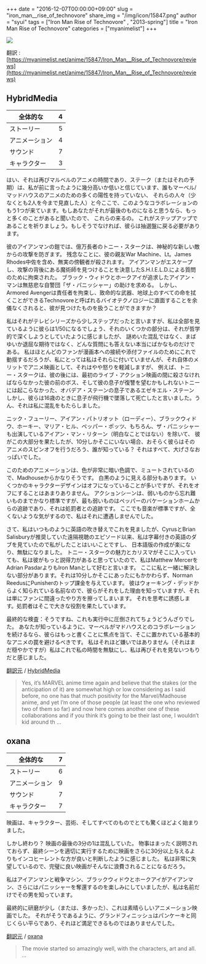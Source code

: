 +++
date = "2016-12-07T00:00:00+09:00"
slug = "iron_man__rise_of_technovore"
share_img = "/img/icon/15847.png"
author = "syui"
tags = ["Iron Man Rise of Technovore" , "2013-spring"]
title = "Iron Man Rise of Technovore"
categories = ["myanimelist"]
+++

![](https://myanimelist.cdn-dena.com/images/anime/6/43035.jpg)


<!--more-->

翻訳 : [https://myanimelist.net/anime/15847/Iron_Man__Rise_of_Technovore/reviews](https://myanimelist.net/anime/15847/Iron_Man__Rise_of_Technovore/reviews)


## HybridMedia



全体的な|  4
--- | ---
ストーリー|  5
アニメーション|  4
サウンド|  7
キャラクター|  3

はい、それは再びマルベルのアニメの時間であり、ステーク（またはそれの予期）は、私が前に言ったように幾分高いか低いと信じています、誰もマーベル/マッドハウスのアニメのための多くの陽性を持っていない、 それらの人々（少なくとも2人を今まで見直した人）と今ここで、このようなコラボレーションのもう1つが来ています。もしあなたがそれが最後のものになると思うなら、もっと多くのことがあると聞いたので、 これらの来るの。 これがステップアップであることを祈りましょう。もしそうでなければ、彼らは抽選盤に戻る必要があります。

彼のアイアンマンの鎧では、億万長者のトニー・スタークは、神秘的な新しい敵からの攻撃を防ぎます。 残念なことに、彼の親友War Machine、Lt。James Rhodes中佐を含め、無実の傍観者が殺されます。 アイアンマンがエスケープし、攻撃の背後にある魔術師を見つけることを決意したS.H.I.E.L.D.による質問のために拘束された。 ブラック・ウィドウとホークアイが追求したアイアン・マンは無慈悲な自警団「ザ・パニッシャー」の助けを求める。 しかし、Armored Avengerは責任者を拘束し、致命的な武器、地球上のすべての命を拭くことができるTechnovoreと呼ばれるバイオテクノロジーに直面することを余儀なくされると、彼が見つけたものを扱うことができますか？

私はそれがテレビシリーズから少しステップだったと言いますが、私は全部を見ているように彼らは1/50になるでしょう、それのいくつかの部分は、それが哲学的で深くしようとしていたように感じましたが、 謎めいた混乱ではなく、まばゆいか退屈な期待ではなく、どんな質問にも答えない本当にばかなものだけである。 私はほとんどのファンが漫画本への接続や添付ファイルのためにこれで動揺するだろうが、私にとっては私はそれらに付いていませんが、それ自体のメリットでアニメ映画として、それはやや怒りを軽減しますが、 例えば、トニー・スタークは、彼の後には、最初のライブ・アクション映画の間に殺さなければならなかった彼の前のボス、そして彼の息子が復讐を望むかもしれないトニーには起こらなかった、オバデア・ステーンの息子であるエゼキエル・ステーン しかし、彼らは16歳のときに息子が飛行機で墜落して死亡したと言いました。うん、それは私に混乱をもたらしました。

ニック・フューリー、アイアン・パトリオット（ローディー）、ブラックウィドウ、ホーキー、マリア・ヒル、ペッパー・ポッツ、もちろん、ザ・パニッシャーも出演しているアイアン・マン・リターン（明白なことではない）を除いて、 彼がこの大部分を果たしたが、10分しかそこにいない場合、おそらく彼らはそのアニメのスピンオフを行うだろう、誰が知っている？ それはすべて、大げさなおっぱいでした。

このためのアニメーションは、色が非常に暗い色調で、ミュートされているので、Madhouseからかなりそうです。 白黒のように見える部分もあります。 いくつかのキャラクターデザインはオフになっていることが多いですが、それをオフにすることはあまりありません。 アクションシーンは、弱いものから忘れ難いものまでかなり標準ですが、最も弱いものはペッパーのバケーションホームからの追跡であり、それは処罰者との追跡です。 ここでも音楽が標準ですが、全くないような気がするので、私はそれに遭遇しませんでした。

さて、私はいつものように英語の吹き替えでこれを見ましたが、CyrusとBrian Salisburyが推奨していた遠隔視聴のエピソード以来、私は字幕付きの英語のダブを見ていたので私がしたことはいいことですし、 日本語版の作成が楽になり、無駄になりました。 トニー・スタークの魅力とカリスマがそこに入っていても、私は彼がもっと説得力があると思っていたので、私はMatthew MercerをAdrian PasdarよりもIron Manとして好むと言います。 ここに私と一緒に解決しない部分があります。それは10分しかそこにあったにもかかわらず、Norman ReedusにPunisherのトップ課金を与えています。 彼はウォーキング・デッドからよく知られている名前なので、彼らがそれをした理由を知っていますが、それは単にファンに間違ったやり方を擦ってしまいます。 それを思考に誘惑します。処罰者はそこで大きな役割を果たしています。

最終的な検査：そうですね、これも実行中に圧倒されてちょうどうんざりでした。 あなたが知っているように、マーベルがマドハウスとのコラボレーションを続けるなら、彼らはもっと書くことに焦点を当て、そこに置かれている基本的なアニメの罠を避けるべきです。 私はそれほど嫌いではありません（それはまだ穏やかですが）私はこれで私の時間を無駄にし、私は再びそれを見ないつもりだと感じました。

[翻訳元](https://myanimelist.net/reviews.php?id=95353) / [HybridMedia](https://myanimelist.net/profile/HybridMedia/reviews)


> Yes, it’s MARVEL anime time again and believe that the stakes (or the anticipation of it) are somewhat high or low considering as I said before, no one has that much positivity for the Marvel/Madhouse anime, and yet I’m one of those people (at least the one who reviewed two of them so far) and now here comes another one of these collaborations and if you think it’s going to be their last one, I wouldn’t kid around th ...

## oxana



全体的な|  7
--- | ---
ストーリー|  6
アニメーション|  9
サウンド|  7
キャラクター|  7

映画は、キャラクター、芸術、そしてすべてのものでとても驚くほどよく始まりました。

しかし終わり？ 映画の最後の3分の1は混乱していた。 物事はまったく説明されておらず、最終シーンを適切に実行するために映画をさらに30分以上与えるよりもインコヒーレントな方が良いと判断したように感じました。 私は非常に失望しているので、完璧に良い映画がそんなに浪費されることになるだろう。

私はアイアンマンと戦争マシン、ブラックウィドウとホークアイがアイアンマン、さらにはパニッシャーを奪還するのを楽しみにしていましたが、私は名前だけでその男を知っています。

最終的に研磨が少し（または、多かった）、これは素晴らしいアニメーション映画でした。 それがそうであるように、グランドフィニッシュはパンケーキと同じくらい平らであり、それほど満足できるものではありませんでした。

[翻訳元](https://myanimelist.net/reviews.php?id=154723) / [oxana](https://myanimelist.net/profile/oxana/reviews)


> The movie started so amazingly well, with the characters, art and all.    ...
